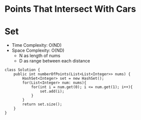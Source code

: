 # Points That Intersect With Cars
# Set
* Time Complexity: O(ND)
* Space Complexity: O(ND)
	* N as length of nums
    * D as range between each distance
```
class Solution {
    public int numberOfPoints(List<List<Integer>> nums) {
        HashSet<Integer> set = new HashSet();
        for(List<Integer> num: nums){
            for(int i = num.get(0); i <= num.get(1); i++){
                set.add(i);
            }
        }
        return set.size();
    }
}
```